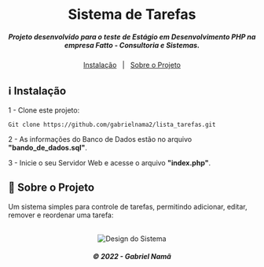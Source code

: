 <h1 align="center">
    Sistema de Tarefas
</h1>

<h5 align="center">
  Projeto desenvolvido para o teste de Estágio em Desenvolvimento PHP na empresa Fatto - Consultoria e Sistemas.
</h5>

<p align="center" direction="row">
  <a href="#information_source-instalação">Instalação</a>&nbsp;&nbsp;&nbsp;|&nbsp;&nbsp;
  <a href="#rocket-sobre-o-projeto">Sobre o Projeto</a>
</p>

## :information_source: Instalação

1 - Clone este projeto:

```
Git clone https://github.com/gabrielnama2/lista_tarefas.git
```

2 - As informações do Banco de Dados estão no arquivo <b>"bando_de_dados.sql"</b>.

3 - Inicie o seu Servidor Web e acesse o arquivo <b>"index.php"</b>.


## :rocket: Sobre o Projeto

Um sistema simples para controle de tarefas, permitindo adicionar, editar, remover e reordenar uma tarefa:
<br><br>
<p align="center">
  <img alt="Design do Sistema" src="https://github.com/gabrielnama2/lista_tarefas/blob/gabriel/img/design_do_sistema.png">
</p>

<h5 align="center">
  ©	2022 - Gabriel Namã
</h5>
